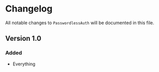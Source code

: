 # Changelog

All notable changes to `PasswordlessAuth` will be documented in this file.

## Version 1.0

### Added
- Everything
